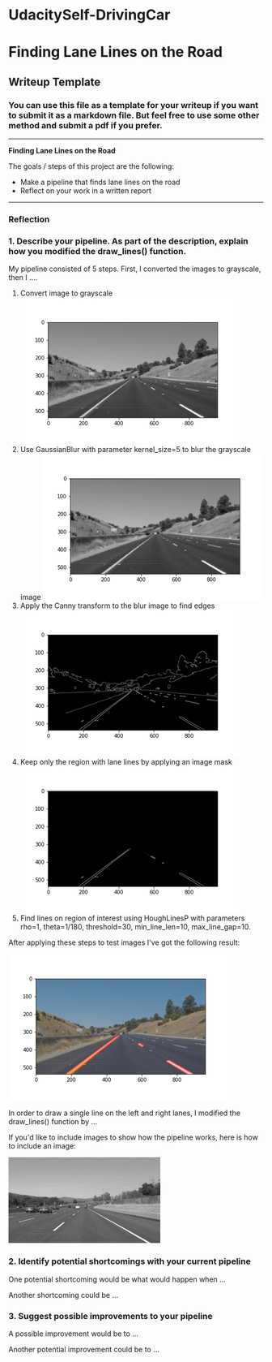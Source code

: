 # UdacitySelf-DrivingCar

# **Finding Lane Lines on the Road** 

## Writeup Template

### You can use this file as a template for your writeup if you want to submit it as a markdown file. But feel free to use some other method and submit a pdf if you prefer.

---

**Finding Lane Lines on the Road**

The goals / steps of this project are the following:
* Make a pipeline that finds lane lines on the road
* Reflect on your work in a written report


[//]: # (Image References)

[image1]: ./examples/grayscale.jpg "Grayscale"
[image2]: ./foo.png "Test my my pipeline on test images"

---

### Reflection

### 1. Describe your pipeline. As part of the description, explain how you modified the draw_lines() function.

My pipeline consisted of 5 steps. First, I converted the images to grayscale, then I .... 
1. Convert image to grayscale
![grayscale_image](/test_pipeline_images/gray.png)
2. Use GaussianBlur with parameter kernel_size=5 to blur the grayscale image
![blured_image](/test_pipeline_images/blur.png)
3. Apply the Canny transform to the blur image to find edges
![edges](/test_pipeline_images/edges.png)
4. Keep only the region with lane lines by applying an image mask
![region_of_interest](/test_pipeline_images/region.png)
5. Find lines on region of interest using HoughLinesP with parameters rho=1, theta=1/180, threshold=30, min_line_len=10, max_line_gap=10.

After applying these steps to test images I've got the following result:

![pipeline_result](/test_pipeline_images/image_with_lines.png)


In order to draw a single line on the left and right lanes, I modified the draw_lines() function by ...

If you'd like to include images to show how the pipeline works, here is how to include an image: 

![alt text][image1]


### 2. Identify potential shortcomings with your current pipeline


One potential shortcoming would be what would happen when ... 

Another shortcoming could be ...


### 3. Suggest possible improvements to your pipeline

A possible improvement would be to ...

Another potential improvement could be to ...
